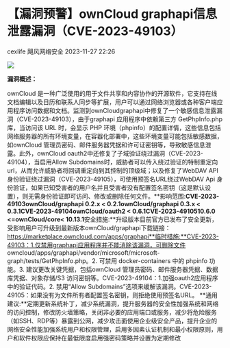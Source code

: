 #  【漏洞预警】ownCloud graphapi信息泄露漏洞（CVE-2023-49103）   
cexlife  飓风网络安全   2023-11-27 22:26  
  
![](https://mmbiz.qpic.cn/mmbiz_png/ibhQpAia4xu0097dqbray2tXnriaUjYFYBnu8ylKDicJObHp7RNve06xUolZFmQacNMlvRcgP84pAG5L4icWvcdibr6g/640?wx_fmt=png&from=appmsg "")  
  
**漏洞概述：**  
  
ownCloud 是一种广泛使用的用于文件共享和内容协作的开源软件，它支持在线文档编辑以及日历和联系人同步等扩展，用户可以通过网络浏览器或各种客户端应用程序访问数据和文档。监测到ownCloudgraphapi中修复了一个敏感信息泄露漏洞（CVE-2023-49103），由于graphapi 应用程序中依赖第三方 GetPhpInfo.php库，当访问该 URL 时，会显示 PHP 环境（phpinfo）的配置详情，这些信息包括网络服务器的所有环境变量，在容器化部署中，这些环境变量可能包括敏感数据，如ownCloud 管理员密码、邮件服务器凭据和许可证密钥等，导致敏感信息泄露。此外，ownCloud oauth2中还修复了子域验证绕过漏洞（CVE-2023-49104），当启用Allow Subdomains时，威胁者可以传入绕过验证的特制重定向url，从而允许威胁者将回调重定向到其控制的顶级域；以及修复了WebDAV API 身份验证绕过漏洞（CVE-2023-49105），可使用预签名URL绕过WebDAV Api 身份验证，如果已知受害者的用户名并且受害者没有配置签名密钥（这是默认设置），则无需身份验证即可访问、修改或删除任何文件。**影响范围:**CVE-2023-49103ownCloud/graphapi 0.2.x < 0.2.1ownCloud/graphapi 0.3.x < 0.3.1CVE-2023-49104ownCloud/oauth2 < 0.6.1CVE-2023-4910510.6.0 <=ownCloud/core< 10.13.1**安全措施:**升级版本目前官方已发布了安全更新，受影响用户可升级到最新版本ownCloud/graphapi下载链接：https://marketplace.owncloud.com/apps/graphapi**临时措施:**CVE-2023-49103：1.仅禁用graphapi应用程序并不能消除该漏洞，可删除文件 owncloud/apps/graphapi/vendor/microsoft/microsoft-graph/tests/GetPhpInfo.php。2. 可禁用 docker-containers 中的 phpinfo 功能。3. 建议更改关键凭据，包括ownCloud 管理员密码、邮件服务器凭据、数据库凭据、对象存储/S3 访问密钥等。CVE-2023-49104：1.加强oauth2应用程序中的验证代码。2. 禁用“Allow Subdomains”选项来缓解该漏洞。CVE-2023-49105：如果没有为文件所有者配置签名密钥，则拒绝使用预签名URL。 **通用建议:**定期更新系统补丁，减少系统漏洞，提升服务器的安全性加强系统和网络的访问控制，修改防火墙策略，关闭非必要的应用端口或服务，减少将危险服务（如SSH、RDP等）暴露到公网，减少攻击面使用企业级安全产品，提升企业的网络安全性能加强系统用户和权限管理，启用多因素认证机制和最小权限原则，用户和软件权限应保持在最低限度启用强密码策略并设置为定期修改  
  
